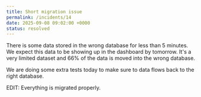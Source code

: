 ```yaml
---
title: Short migration issue
permalink: /incidents/14
date: 2025-09-08 09:02:00 +0000
status: resolved
---
```


There is some data stored in the wrong database for less than 5 minutes. We expect this data to be showing up in the dashboard by tomorrow. It's a very limited dataset and 66% of the data is moved into the wrong database.

We are doing some extra tests today to make sure to data flows back to the right database.

EDIT: Everything is migrated properly.
